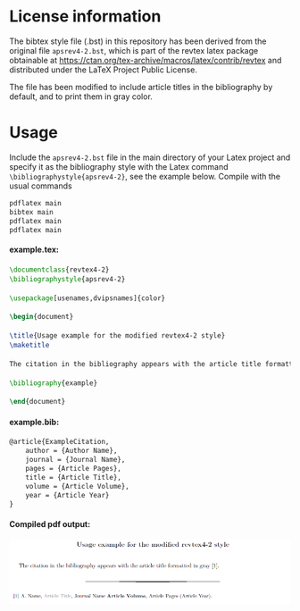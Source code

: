 # License information
The bibtex style file (.bst) in this repository has been derived from the original file `apsrev4-2.bst`, which is part of the revtex latex package obtainable at https://ctan.org/tex-archive/macros/latex/contrib/revtex and distributed under the LaTeX Project Public License. 

The file has been modified to include article titles in the bibliography by default, and to print them in gray color. 

# Usage
Include the `apsrev4-2.bst` file in the main directory of your Latex project and specify it as the bibliography style with the Latex command `\bibliographystyle{apsrev4-2}`, see the example below. 
Compile with the usual commands
```
pdflatex main
bibtex main
pdflatex main
pdflatex main
```


#### example.tex:
```latex
\documentclass{revtex4-2}
\bibliographystyle{apsrev4-2}

\usepackage[usenames,dvipsnames]{color}

\begin{document}

\title{Usage example for the modified revtex4-2 style}
\maketitle

The citation in the bibliography appears with the article title formatted in gray~\cite{ExampleCitation}.

\bibliography{example}

\end{document}
```

#### example.bib:
```
@article{ExampleCitation,
	author = {Author Name},
	journal = {Journal Name},
	pages = {Article Pages},
	title = {Article Title},
	volume = {Article Volume},
	year = {Article Year}
}
```

#### Compiled pdf output:
![Example output](doc/res/example.png)